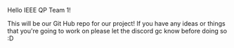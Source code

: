 Hello IEEE QP Team 1!

This will be our Git Hub repo for our project! If you have any ideas or things that you're going to work on please let the discord gc know before doing so :D
